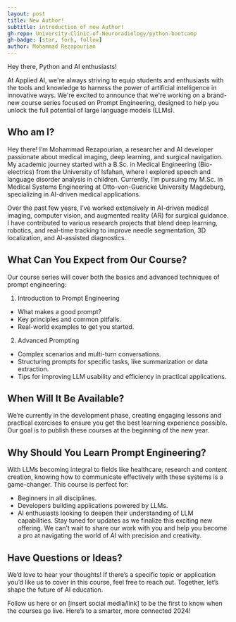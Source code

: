 ```yaml
---
layout: post
title: New Author!
subtitle: introduction of new Author!
gh-repo: University-Clinic-of-Neuroradiology/python-bootcamp
gh-badge: [star, fork, follow]
author: Mohammad Rezapourian
---
```

Hey there, Python and AI enthusiasts!

At Applied AI, we're always striving to equip students and enthusiasts with the tools and knowledge to harness the power of artificial intelligence in innovative ways. We're excited to announce that we're working on a brand-new course series focused on Prompt Engineering, designed to help you unlock the full potential of large language models (LLMs).

## Who am I?
Hey there! I’m Mohammad Rezapourian, a researcher and AI developer passionate about medical imaging, deep learning, and surgical navigation. My academic journey started with a B.Sc. in Medical Engineering (Bio-electrics) from the University of Isfahan, where I explored speech and language disorder analysis in children. Currently, I’m pursuing my M.Sc. in Medical Systems Engineering at Otto-von-Guericke University Magdeburg, specializing in AI-driven medical applications.

Over the past few years, I’ve worked extensively in AI-driven medical imaging, computer vision, and augmented reality (AR) for surgical guidance. I have contributed to various research projects that blend deep learning, robotics, and real-time tracking to improve needle segmentation, 3D localization, and AI-assisted diagnostics.
## What Can You Expect from Our Course?
Our course series will cover both the basics and advanced techniques of prompt engineering:

1. Introduction to Prompt Engineering
  - What makes a good prompt?
  - Key principles and common pitfalls.
  - Real-world examples to get you started.

2. Advanced Prompting
  - Complex scenarios and multi-turn conversations.
  - Structuring prompts for specific tasks, like summarization or data extraction.
  - Tips for improving LLM usability and efficiency in practical applications.

## When Will It Be Available?
We’re currently in the development phase, creating engaging lessons and practical exercises to ensure you get the best learning experience possible. Our goal is to publish these courses at the beginning of the new year.

## Why Should You Learn Prompt Engineering?
With LLMs becoming integral to fields like healthcare, research and content creation, knowing how to communicate effectively with these systems is a game-changer. This course is perfect for:
- Beginners in all disciplines.
- Developers building applications powered by LLMs.
- AI enthusiasts looking to deepen their understanding of LLM capabilities.
Stay tuned for updates as we finalize this exciting new offering. We can’t wait to share our work with you and help you become a pro at navigating the world of AI with precision and creativity.

## Have Questions or Ideas?
We’d love to hear your thoughts! If there’s a specific topic or application you’d like us to cover in this course, feel free to reach out. Together, let’s shape the future of AI education.

Follow us here or on [insert social media/link] to be the first to know when the courses go live. Here’s to a smarter, more connected 2024!
